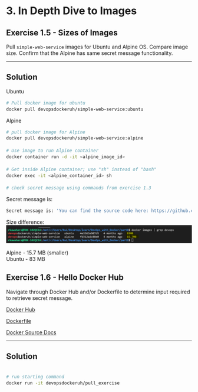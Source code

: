 # 3. In Depth Dive to Images 

## Exercise 1.5 - Sizes of Images

Pull ```simple-web-service``` images for Ubuntu and Alpine OS. Compare image size. Confirm that the Alpine has same secret message functionality.

---

## Solution

Ubuntu
``` bash
# Pull docker image for ubuntu
docker pull devopsdockeruh/simple-web-service:ubuntu
```

Alpine
``` sh
# pull docker image for Alpine
docker pull devopsdockeruh/simple-web-service:alpine

# Use image to run Alpine container
docker container run -d -it <alpine_image_id>

# Get inside Alpine container; use "sh" instead of "bash"
docker exec -it <alpine_container_id> sh

# check secret message using commands from exercise 1.3
```

Secret message is:
``` sh
Secret message is: 'You can find the source code here: https://github.com/docker-hy'
```

Size difference:
![1.5 - Size of Images](./img/e1.5.PNG)

Alpine - 15.7 MB (smaller)\
Ubuntu - 83 MB

## Exercise 1.6 - Hello Docker Hub

Navigate through Docker Hub and/or Dockerfile to determine input required to retrieve secret message.

[Docker Hub](https://hub.docker.com/r/devopsdockeruh/pull_exercise)

[Dockerfile](https://github.com/docker-hy/docs-exercise/blob/master/Dockerfile)

[Docker Source Docs](https://github.com/docker-hy/docs-exercise)

--- 

## Solution

``` bash

# run starting command
docker run -it devopsdockeruh/pull_exercise
```
